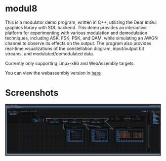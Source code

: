 # modul8
This is a modulator demo program, written in C++, utilizing the Dear ImGui graphics library with SDL backend.
This demo provides an interactive platform for experimenting with various modulation and demodulation techniques, including ASK, FSK, PSK, and QAM, while simulating an AWGN channel to observe its effects on the output. The program also provides real-time visualizations of the constellation diagram, input/output bit streams, and modulated/demodulated data.

Currently only supporting Linux-x86 and WebAssembly targets.

You can view the webassembly version in [here](https://sefaunal.com/p/modul8)

# Screenshots
![modul8](/screenshots/modul8.png?raw=true "modul8")